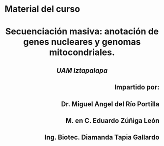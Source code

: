 <p align="center"><http://www.uam.mx/encabezado_75.png"></p>

# Material del curso

# <p align="center">Secuenciación masiva: anotación de genes nucleares y genomas mitocondriales. </p>
## <p align="center">*UAM Iztapalapa* </p>


## <p align="right"> Impartido por:</p>
##  <p align="right"> Dr. Miguel Angel del Río Portilla 
##  <p align="right"> M. en C. Eduardo Zúñiga León 
##  <p align="right"> Ing. Biotec. Diamanda Tapia Gallardo</p>
